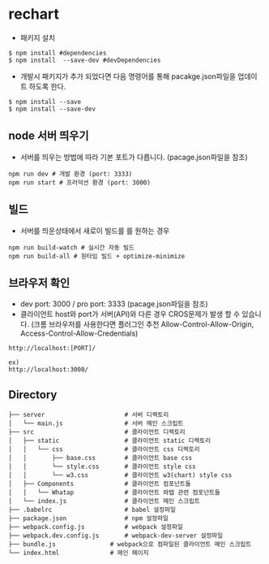 # rechart

- 패키지 설치
```
$ npm install #dependencies
$ npm install  --save-dev #devDependencies
```

- 개발시 패키지가 추가 되었다면 다음 명령어를 통해 pacakge.json파일을 업데이트 하도록 한다.
```
$ npm install --save
$ npm install --save-dev
```

## node 서버 띄우기
- 서버를 띄우는 방법에 따라 기본 포트가 다릅니다. (pacage.json파일을 참조)
```
npm run dev # 개발 환경 (port: 3333)
npm run start # 프러덕션 환경 (port: 3000)
```

## 빌드
- 서버를 띄운상태에서 새로이 빌드를 를 원하는 경우
```
npm run build-watch # 실시간 자동 빌드
npm run build-all # 원타임 빌드 + optimize-minimize
```

## 브라우저 확인
- dev port: 3000 / pro port: 3333 (pacage.json파일을 참조)
- 클라이언트 host와 port가 서버(API)와 다른 경우 CROS문제가 발생 할 수 있습니다. (크롬 브라우저를 사용한다면 플러그인 추천  Allow-Control-Allow-Origin, Access-Control-Allow-Credentials)

```
http://localhost:[PORT]/

ex)
http://localhost:3000/
```

## Directory
```
├── server                      # 서버 디렉토리
│   └── main.js                 # 서버 메인 스크립트
├── src                         # 클라이언트 디렉토리
│   ├── static                  # 클라이언트 static 디렉토리
│   │   └── css                 # 클라이언트 css 디렉토리
│   │       ├── base.css        # 클라이언트 base css
│   │       └── style.css       # 클라이언트 style css
│   │       └── w3.css          # 클라이언트 w3(chart) style css
│   ├── Components              # 클라이언트 컴포넌트들
│   │   └── Whatap              # 클라이언트 와탭 관련 컴포넌트들
│   └── index.js                # 클라이언트 메인 스크립트
├── .babelrc                    # babel 설정파일
├── package.json                # npm 설정파일
├── webpack.config.js           # webpack 설정파일
├── webpack.dev.config.js       # webpack-dev-server 설정파일
├── bundle.js               # webpack으로 컴파일된 클라이언트 메인 스크립트
└── index.html              # 메인 페이지
```